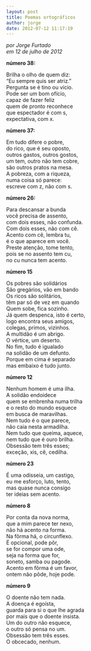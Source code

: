 ```yaml
---
layout: post
title: Poemas ortográficos
author: jorge
date: 2012-07-12 11:17:19
---
```

*por Jorge Furtado*\
*em 12 de julho de 2012*

**número 38:**

Brilha o olho de quem diz:\
“Eu sempre quis ser atriz.”\
Pergunta se é tino ou vício.\
Pode ser um bom ofício,\
capaz de fazer feliz\
quem de pronto reconhece\
que espectador é com s,\
expectativa, com x.

**número 37:**

Em tudo difere o pobre,\
do rico, que é seu oposto,\
outros gastos, outros gostos,\
um tem, outro não tem cobre,\
são outros pratos na mesa.\
A pobreza, com a riqueza,\
numa coisa só parece:\
escreve com z, não com s.

**número 26:**

Para descansar a bunda\
você precisa de assento,\
com dois esses, não confunda.\
Com dois esses, não com cê.\
Acento com cê, lembra tu,\
é o que aparece em você.\
Preste atenção, tome tento,\
pois se no assento tem cu,\
no cu nunca tem acento.

**número 15**

Os pobres são solidários\
São gregários, vão em bando\
Os ricos são solitários,\
têm par só de vez em quando\
Quem sobe, fica sozinho.\
Já quem despenca, isto é certo,\
logo encontra seus amigos,\
colegas, primos, vizinhos.\
A multidão é um abrigo.\
O vértice, um deserto.\
No fim, tudo é igualado\
na solidão de um defunto.\
Porque em cima é separado\
mas embaixo é tudo junto.

**número 12**

Nenhum homem é uma ilha.\
A solidão endoidece\
quem se embrenha numa trilha\
e o resto do mundo esquece\
em busca de maravilhas.\
Nem tudo é o que parece,\
não caia nesta armadilha.\
Nem tudo que queima, aquece,\
nem tudo que é ouro brilha.\
Obsessão tem três esses;\
exceção, xis, cê, cedilha.

**número 23**

É uma odisseia, um castigo,\
eu me esforço, luto, tento,\
mas quase nunca consigo\
ter ideias sem acento.

**número 8**

Por conta da nova norma,\
que a mim parece ter nexo,\
não há acento na forma.\
Na fôrma há, o circunflexo.\
É opcional, pode pôr,\
se for compor uma ode,\
seja na forma que for,\
soneto, samba ou pagode.\
Acento em fôrma é um favor,\
ontem não pôde, hoje pode.

**número 9**

O doente não tem nada.\
A doença é egoísta,\
guarda para si o que lhe agrada\
por mais que o doente insista.\
Um do outro não esquece,\
o outro só pensa no um.\
Obsessão tem três esses.\
O obcecado, nenhum.